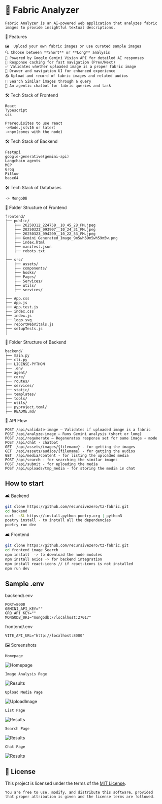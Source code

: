 # 🧵 Fabric Analyzer

```text
Fabric Analyzer is an AI-powered web application that analyzes fabric 
images to provide insightful textual descriptions.
```

🚀 Features

```text
🖼  Upload your own fabric images or use curated sample images
🔍 Choose between **Short** or **Long** analysis
🤖 Powered by Google Gemini Vision API for detailed AI responses
🧠 Response caching for fast navigation (Prev/Next)
✅ Validates whether uploaded image is a proper fabric image
🧭 Drawer and navigation UI for enhanced experience
📤 Upload and record of fabric images and related audios
🔎 Search Similar images through a query
🤖 An agentic chatbot for fabric queries and task
```

🛠️ Tech Stack of Frontend

```text
React
Typescript
css

Prerequisites to use react
->Node.js(v16 or later)
->npm(comes with the node)
```

🛠️ Tech Stack of Backend

```text
Fastapi
google-generative(gemini-api)
Langchain agents
MCP
Groq
Pillow
base64
```

🛠️ Tech Stack of Databases

```text
-> MongoDB
```

📁 Folder Structure of Frontend

```text
frontend/
├── public/
│   ├── 20250312_224758__10_45_28_PM.jpeg
│   ├── 20250323_093907__10_24_31_PM.jpeg
│   ├── 20250323_094209__10_22_53_PM.jpeg
│   ├── Gemini_Generated_Image_9m5wh59m5wh59m5w.png
│   ├── index.html
│   ├── manifest.json
│   ├── robots.txt
│
├── src/
│   ├── assets/
│   ├── components/
│   ├── hooks/
│   ├── Pages/
│   ├── Services/
│   ├── utils/                       
│   ├── services/                    
│
├── App.css                     
├── App.js
├── App.test.js
├── index.css                    
├── index.js
├── logo.svg
├── reportWebVitals.js
├── setupTests.js
│
```

📁 Folder Structure of Backend

```text
backend/
├── main.py
├── cli.py
├── LICENSE-PYTHON
├── .env
├── agent/
├── core/
├── routes/
├── services/
├── static/
├── templates/
├── tools/
├── utils/
├── pyproject.toml/
├── README.md/
```

🔄 API Flow

```text
POST /api/validate-image — Validates if uploaded image is a fabric
POST /api/analyze-image — Runs Gemini analysis (short or long)
POST /api/regenerate — Regenerates response set for same image + mode
POST /api/chat - chatbot
GET  /api/assets/images/{filename} - for getting the images
GET  /api/assets/audios/{filename} - for getting the audios
GET  /api/media/content - for listing the uploaded media
POST /api/search - for searching the similar images
POST /api/submit - for uploading the media
POST /api/uploads/tmp_media - for storing the media in chat 
```

## How to start

🛋️ Backend

```sh
git clone https://github.com/recursivezero/tz-fabric.git
cd backend
curl -sSL https://install.python-poetry.org | python3 -
poetry install - to install all the dependencies
poetry run dev
```

🛋️ Frontend

```sh
git clone https://github.com/recursivezero/tz-fabric.git
cd frontend_image_Search
npm install  -> to download the node modules
npm install axios -> for backend integration
npm install react-icons // if react-icons is not installed
npm run dev
```

## Sample .env

backend/.env

```text
PORT=8000
GEMINI_API_KEY=""
GRQ_API_KEY=""
MONGODB_URI="mongodb://localhost:27017"
```

frontend/.env

```text
VITE_API_URL="http://localhost:8000"
```

🖼️ Screenshots

```text
Homepage
```

![Homepage](<https://github.com/recursivezero/tz-fabric/blob/feature/RZF-250003/frontend/src/assets/Screenshots/Screenshot%20(364).png>)

```text
Image Analysis Page
```

![Results](<https://github.com/recursivezero/tz-fabric/blob/feature/RZF-250003/frontend/src/assets/Screenshots/Screenshot%20(365).png>)

```text
Upload Media Page
```

![UploadImage](<https://github.com/recursivezero/tz-fabric/blob/feature/RZF-250003/frontend/src/assets/Screenshots/Screenshot%20(366).png>)

```text
List Page
```

![Results](<https://github.com/recursivezero/tz-fabric/blob/feature/RZF-250003/frontend/src/assets/Screenshots/Screenshot%20(367).png>)

```text
Search Page
```

![Results](<https://github.com/recursivezero/tz-fabric/blob/feature/RZF-250003/frontend/src/assets/Screenshots/Screenshot%20(369).png>)

```text
Chat Page
```

![Results](<https://github.com/recursivezero/tz-fabric/blob/feature/RZF-250003/frontend/src/assets/Screenshots/Screenshot%20(370).png>)

## 📄 License

This project is licensed under the terms of the [MIT License](<https://github.com/recursivezero/tz-fabric/blob/main/LICENSE>).

```text
You are free to use, modify, and distribute this software, provided that proper attribution is given and the license terms are followed.
```
